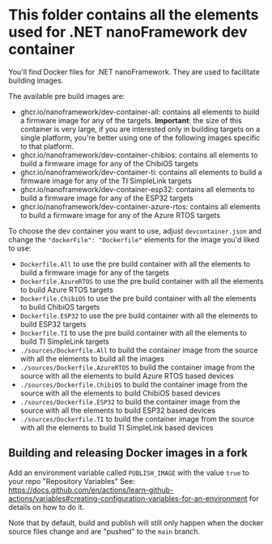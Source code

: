 # This folder contains all the elements used for .NET nanoFramework dev container

You'll find Docker files for .NET nanoFramework. They are used to facilitate building images.

The available pre build images are:

* ghcr.io/nanoframework/dev-container-all: contains all elements to build a firmware image for any of the targets. **Important**: the size of this container is very large, if you are interested only in building targets on a single platform, you're better using one of the following images specific to that platform.
* ghcr.io/nanoframework/dev-container-chibios: contains all elements to build a firmware image for any of the ChibiOS targets
* ghcr.io/nanoframework/dev-container-ti: contains all elements to build a firmware image for any of the TI SimpleLink targets
* ghcr.io/nanoframework/dev-container-esp32: contains all elements to build a firmware image for any of the ESP32 targets
* ghcr.io/nanoframework/dev-container-azure-rtos: contains all elements to build a firmware image for any of the Azure RTOS targets

To choose the dev container you want to use, adjust `devcontainer.json` and change the `"dockerFile": "Dockerfile"` elements for the image you'd liked to use:

* `Dockerfile.All` to use the pre build container with all the elements to build a firmware image for any of the targets
* `Dockerfile.AzureRTOS` to use the pre build container with all the elements to build Azure RTOS targets
* `Dockerfile.ChibiOS` to use the pre build container with all the elements to build ChibiOS targets
* `Dockerfile.ESP32` to use the pre build container with all the elements to build ESP32 targets
* `Dockerfile.TI` to use the pre build container with all the elements to build TI SimpleLink targets
* `./sources/Dockerfile.All` to build the container image from the source with all the elements to build all the images
* `./sources/Dockerfile.AzureRTOS` to build the container image from the source with all the elements to build Azure RTOS based devices
* `./sources/Dockerfile.ChibiOS` to build the container image from the source with all the elements to build ChibiOS based devices
* `./sources/Dockerfile.ESP32` to build the container image from the source with all the elements to build ESP32 based devices
* `./sources/Dockerfile.TI` to build the container image from the source with all the elements to build TI SimpleLink based devices


## Building and releasing Docker images in a fork

Add an environment variable called `PUBLISH_IMAGE` with the value `true` to your repo "Repository Variables"
See: https://docs.github.com/en/actions/learn-github-actions/variables#creating-configuration-variables-for-an-environment for details on how to do it.

Note that by default, build and publish will still only happen when the docker source files change and are "pushed" to the `main` branch.
